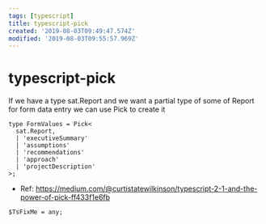 ```yaml
---
tags: [typescript]
title: typescript-pick
created: '2019-08-03T09:49:47.574Z'
modified: '2019-08-03T09:55:57.969Z'
---
```


# typescript-pick

If we have a type sat.Report and we want a partial type of some of Report for form data entry we can use Pick to create it

```
type FormValues = Pick<
  sat.Report,
  | 'executiveSummary'
  | 'assumptions'
  | 'recommendations'
  | 'approach'
  | 'projectDescription'
>;
```

- Ref: https://medium.com/@curtistatewilkinson/typescript-2-1-and-the-power-of-pick-ff433f1e6fb

```
$TsFixMe = any;
```
